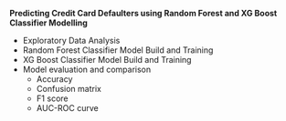 **Predicting Credit Card Defaulters using Random Forest and XG Boost Classifier Modelling**

- Exploratory Data Analysis
- Random Forest Classifier Model Build and Training
- XG Boost Classifier Model Build and Training
- Model evaluation and comparison
  - Accuracy
  - Confusion matrix
  - F1 score
  - AUC-ROC curve 
